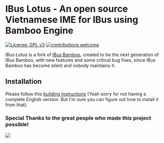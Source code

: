 # IBus Lotus - An open source Vietnamese IME for IBus using Bamboo Engine

[![License: GPL v3](https://img.shields.io/badge/License-GPL%20v3-blue.svg)](https://opensource.org/licenses/GPL-3.0)
[![contributions welcome](https://img.shields.io/badge/contributions-welcome-brightgreen.svg?style=flat)](https://github.com/LotusInputEngine/ibus-lotus/)

IBus Lotus is a fork of [IBus Bamboo](https://github.com/LotusInputEngine/ibus-lotus/), created to be the next generation of IBus Bamboo, with new features and some critical bug fixes, since IBus Bamboo has become silent and nobody maintains it.

## Installation
Please follow this [building instructions](docs/building_instructions.md) (Yeah sorry for not having a complete English version. But I'm sure you can figure out how to install it from that).

### Special Thanks to the great people who made this project possible!

<a href="https://github.com/LotusInputEngine/ibus-lotus//graphs/contributors">
  <img src="https://contrib.rocks/image?repo=BambooEngine/ibus-bamboo" />
</a>
